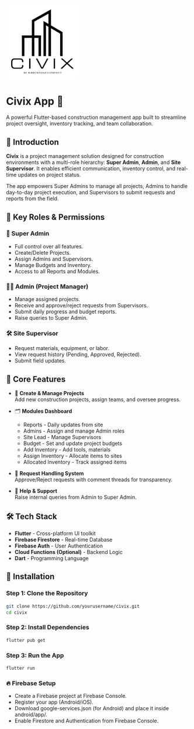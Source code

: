<p>
  <img src="https://github.com/vaibhavjanaskar45/CIVIX-Site-Management-App/raw/main/assets/civixlogo.jpg" alt="Civix Logo" width="200"/>
</p>

# Civix App 🚧

A powerful Flutter-based construction management app built to streamline project oversight, inventory tracking, and team collaboration.

## 🌟 Introduction

**Civix** is a project management solution designed for construction environments with a multi-role hierarchy: **Super Admin**, **Admin**, and **Site Supervisor**. It enables efficient communication, inventory control, and real-time updates on project status.

The app empowers Super Admins to manage all projects, Admins to handle day-to-day project execution, and Supervisors to submit requests and reports from the field.

## 🔑 Key Roles & Permissions

### 👑 Super Admin
- Full control over all features.
- Create/Delete Projects.
- Assign Admins and Supervisors.
- Manage Budgets and Inventory.
- Access to all Reports and Modules.

### 🧑‍💼 Admin (Project Manager)
- Manage assigned projects.
- Receive and approve/reject requests from Supervisors.
- Submit daily progress and budget reports.
- Raise queries to Super Admin.

### 🛠️ Site Supervisor
- Request materials, equipment, or labor.
- View request history (Pending, Approved, Rejected).
- Submit field updates.

## 📌 Core Features

- 🎯 **Create & Manage Projects**  
  Add new construction projects, assign teams, and oversee progress.

- 🗂️ **Modules Dashboard**  
  - Reports - Daily updates from site  
  - Admins - Assign and manage Admin roles  
  - Site Lead - Manage Supervisors  
  - Budget - Set and update project budgets  
  - Add Inventory - Add tools, materials  
  - Assign Inventory - Allocate items to sites  
  - Allocated Inventory - Track assigned items

- 🔔 **Request Handling System**  
  Approve/Reject requests with comment threads for transparency.

- 💬 **Help & Support**  
  Raise internal queries from Admin to Super Admin.

## 🛠️ Tech Stack

- **Flutter** - Cross-platform UI toolkit  
- **Firebase Firestore** - Real-time Database  
- **Firebase Auth** - User Authentication  
- **Cloud Functions (Optional)** - Backend Logic  
- **Dart** - Programming Language

## 🚀 Installation

### Step 1: Clone the Repository
```bash
git clone https://github.com/yourusername/civix.git
cd civix
```
### Step 2: Install Dependencies
```bash
flutter pub get
```
### Step 3: Run the App
```bash
flutter run
```
### 🔥 Firebase Setup
- Create a Firebase project at Firebase Console.
- Register your app (Android/iOS).
- Download google-services.json (for Android) and place it inside android/app/.
- Enable Firestore and Authentication from Firebase Console.


